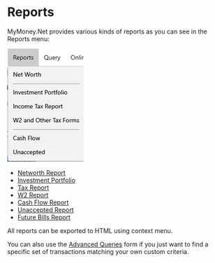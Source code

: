 # Reports

MyMoney.Net provides various kinds of reports as you can see in the Reports menu:

![](../Images/Reports.png)

- [Networth Report](NetworthReport.md)
- [Investment Portfolio](InvestmentPortfolio.md)
- [Tax Report ](TaxReport.md)
- [W2 Report](W2Report.md)
- [Cash Flow Report](CashFlowReport.md)
- [Unaccepted Report](UnacceptedReport.md)
- [Future Bills Report](FutureBillsReport.md)

All reports can be exported to HTML using context menu.


You can also use the [Advanced Queries](../Basics/Queries.md) form if you just want to find a specific set of transactions matching your own custom criteria.




